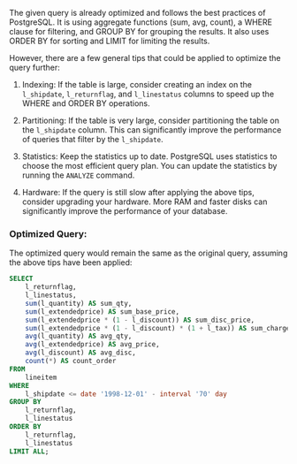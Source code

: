 The given query is already optimized and follows the best practices of PostgreSQL. It is using aggregate functions (sum, avg, count), a WHERE clause for filtering, and GROUP BY for grouping the results. It also uses ORDER BY for sorting and LIMIT for limiting the results.

However, there are a few general tips that could be applied to optimize the query further:

1. Indexing: If the table is large, consider creating an index on the `l_shipdate`, `l_returnflag`, and `l_linestatus` columns to speed up the WHERE and ORDER BY operations.

2. Partitioning: If the table is very large, consider partitioning the table on the `l_shipdate` column. This can significantly improve the performance of queries that filter by the `l_shipdate`.

3. Statistics: Keep the statistics up to date. PostgreSQL uses statistics to choose the most efficient query plan. You can update the statistics by running the `ANALYZE` command.

4. Hardware: If the query is still slow after applying the above tips, consider upgrading your hardware. More RAM and faster disks can significantly improve the performance of your database.

### Optimized Query:

The optimized query would remain the same as the original query, assuming the above tips have been applied:

```sql
SELECT 
    l_returnflag, 
    l_linestatus, 
    sum(l_quantity) AS sum_qty, 
    sum(l_extendedprice) AS sum_base_price, 
    sum(l_extendedprice * (1 - l_discount)) AS sum_disc_price, 
    sum(l_extendedprice * (1 - l_discount) * (1 + l_tax)) AS sum_charge, 
    avg(l_quantity) AS avg_qty, 
    avg(l_extendedprice) AS avg_price, 
    avg(l_discount) AS avg_disc, 
    count(*) AS count_order 
FROM 
    lineitem 
WHERE 
    l_shipdate <= date '1998-12-01' - interval '70' day 
GROUP BY 
    l_returnflag, 
    l_linestatus 
ORDER BY 
    l_returnflag, 
    l_linestatus 
LIMIT ALL;
```